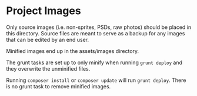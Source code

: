 # Project Images

Only source images (i.e. non-sprites, PSDs, raw photos) should be placed in this directory.  Source files are meant to serve as a backup for any images that can be edited by an end user.

 Minified images end up in the assets/images directory.

 The grunt tasks are set up to only minify when running `grunt deploy` and they overwrite the unminified files.

 Running `composer install` or `composer update` will run `grunt deploy`. There is no grunt task to remove minified images.
